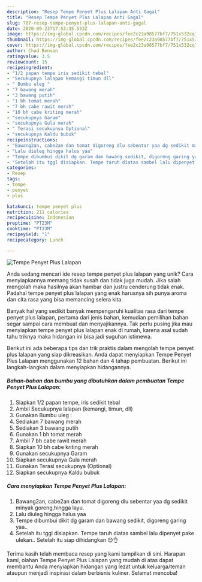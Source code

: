 ```yaml
---
description: "Resep Tempe Penyet Plus Lalapan Anti Gagal"
title: "Resep Tempe Penyet Plus Lalapan Anti Gagal"
slug: 707-resep-tempe-penyet-plus-lalapan-anti-gagal
date: 2020-09-23T17:53:35.533Z
image: https://img-global.cpcdn.com/recipes/fee2c23a98577bf7/751x532cq70/tempe-penyet-plus-lalapan-foto-resep-utama.jpg
thumbnail: https://img-global.cpcdn.com/recipes/fee2c23a98577bf7/751x532cq70/tempe-penyet-plus-lalapan-foto-resep-utama.jpg
cover: https://img-global.cpcdn.com/recipes/fee2c23a98577bf7/751x532cq70/tempe-penyet-plus-lalapan-foto-resep-utama.jpg
author: Chad Benson
ratingvalue: 3.5
reviewcount: 15
recipeingredient:
- "1/2 papan tempe iris sedikit tebal"
- "Secukupnya lalapan kemangi timun dll"
- " Bumbu uleg "
- "7 bawang merah"
- "3 bawang putih"
- "1 bh tomat merah"
- "7 bh cabe rawit merah"
- "10 bh cabe kriting merah"
- "secukupnya Garam"
- "secukupnya Gula merah"
- " Terasi secukupnya Optional"
- "secukupnya Kaldu bubuk"
recipeinstructions:
- "Bawang2an, cabe2an dan tomat digoreng dlu sebentar yaa dg sedikit minyak goreng,hingga layu."
- "Lalu diuleg hingga halus yaa"
- "Tempe dibumbui dikit dg garam dan bawang sedikit, digoreng garing yaa.."
- "Setelah itu tggl disiapkan. Tempe taruh diatas sambel lalu dipenyet pake ulekan.. Setelah itu siap dihidangkan 😊👌"
categories:
- Resep
tags:
- tempe
- penyet
- plus

katakunci: tempe penyet plus 
nutrition: 211 calories
recipecuisine: Indonesian
preptime: "PT23M"
cooktime: "PT33M"
recipeyield: "1"
recipecategory: Lunch

---
```



![Tempe Penyet Plus Lalapan](https://img-global.cpcdn.com/recipes/fee2c23a98577bf7/751x532cq70/tempe-penyet-plus-lalapan-foto-resep-utama.jpg)

Anda sedang mencari ide resep tempe penyet plus lalapan yang unik? Cara menyiapkannya memang tidak susah dan tidak juga mudah. Jika salah mengolah maka hasilnya akan hambar dan justru cenderung tidak enak. Padahal tempe penyet plus lalapan yang enak harusnya sih punya aroma dan cita rasa yang bisa memancing selera kita.



Banyak hal yang sedikit banyak mempengaruhi kualitas rasa dari tempe penyet plus lalapan, pertama dari jenis bahan, kemudian pemilihan bahan segar sampai cara membuat dan menyajikannya. Tak perlu pusing jika mau menyiapkan tempe penyet plus lalapan enak di rumah, karena asal sudah tahu triknya maka hidangan ini bisa jadi suguhan istimewa.


Berikut ini ada beberapa tips dan trik praktis dalam mengolah tempe penyet plus lalapan yang siap dikreasikan. Anda dapat menyiapkan Tempe Penyet Plus Lalapan menggunakan 12 bahan dan 4 tahap pembuatan. Berikut ini langkah-langkah dalam menyiapkan hidangannya.

<!--inarticleads1-->

##### Bahan-bahan dan bumbu yang dibutuhkan dalam pembuatan Tempe Penyet Plus Lalapan:

1. Siapkan 1/2 papan tempe, iris sedikit tebal
1. Ambil Secukupnya lalapan (kemangi, timun, dll)
1. Gunakan  Bumbu uleg :
1. Sediakan 7 bawang merah
1. Sediakan 3 bawang putih
1. Gunakan 1 bh tomat merah
1. Ambil 7 bh cabe rawit merah
1. Siapkan 10 bh cabe kriting merah
1. Gunakan secukupnya Garam
1. Siapkan secukupnya Gula merah
1. Gunakan  Terasi secukupnya (Optional)
1. Siapkan secukupnya Kaldu bubuk




<!--inarticleads2-->

##### Cara menyiapkan Tempe Penyet Plus Lalapan:

1. Bawang2an, cabe2an dan tomat digoreng dlu sebentar yaa dg sedikit minyak goreng,hingga layu.
1. Lalu diuleg hingga halus yaa
1. Tempe dibumbui dikit dg garam dan bawang sedikit, digoreng garing yaa..
1. Setelah itu tggl disiapkan. Tempe taruh diatas sambel lalu dipenyet pake ulekan.. Setelah itu siap dihidangkan 😊👌




Terima kasih telah membaca resep yang kami tampilkan di sini. Harapan kami, olahan Tempe Penyet Plus Lalapan yang mudah di atas dapat membantu Anda menyiapkan hidangan yang lezat untuk keluarga/teman ataupun menjadi inspirasi dalam berbisnis kuliner. Selamat mencoba!
